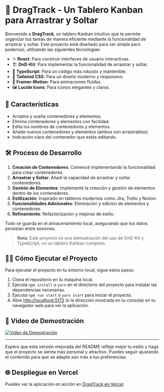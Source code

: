 # 🎨 DragTrack - Un Tablero Kanban para Arrastrar y Soltar

Bienvenido a **DragTrack**, un tablero Kanban intuitivo que te permite organizar tus tareas de manera eficiente mediante la funcionalidad de arrastrar y soltar. Este proyecto está diseñado para ser simple pero poderoso, utilizando las siguientes tecnologías:

- ⚛️ **React**: Para construir interfaces de usuario interactivas.
- 🏗️ **DnD-Kit**: Para implementar la funcionalidad de arrastrar y soltar.
- 📜 **TypeScript**: Para un código más robusto y mantenible.
- 🎨 **Tailwind CSS**: Para un diseño moderno y responsivo.
- 🎥 **Framer-Motion**: Para animaciones fluidas.
- 🖼️ **Lucide Icons**: Para iconos elegantes y claros.

## 🚀 Características

- Arrastra y suelta contenedores y elementos.
- Elimina contenedores y elementos con facilidad.
- Edita los nombres de contenedores y elementos.
- Añade nuevos contenedores y elementos (ambos son arrastrables).
- Indicación clara del contenedor que estás editando.

## 🛠️ Proceso de Desarrollo

1. **Creación de Contenedores**: Comencé implementando la funcionalidad para crear contenedores.
2. **Arrastrar y Soltar**: Añadí la capacidad de arrastrar y soltar contenedores.
3. **Gestión de Elementos**: Implementé la creación y gestión de elementos dentro de los contenedores.
4. **Estilización**: Inspirado en tableros modernos como Jira, Trello y Notion.
5. **Funcionalidades Adicionales**: Eliminación y edición de elementos y contenedores.
6. **Refinamiento**: Refactorización y mejoras de estilo.

Todo se guarda en el almacenamiento local, asegurando que tus datos persistan entre sesiones.

> **Nota**: Este proyecto es una demostración del uso de DnD-Kit y TypeScript, no un tablero Kanban completo.

## 🏃‍♂️ Cómo Ejecutar el Proyecto

Para ejecutar el proyecto en tu entorno local, sigue estos pasos:

1. Clona el repositorio en tu máquina local.
2. Ejecuta `npm install` o `yarn` en el directorio del proyecto para instalar las dependencias necesarias.
3. Ejecuta `npm run start` o `yarn start` para iniciar el proyecto.
4. Abre [http://localhost:5173](http://localhost:5173) (o la dirección mostrada en tu consola) en tu navegador web para ver la aplicación.

## 🎥 Video de Demostración

[![Video de Demostración](https://github.com/mirayatech/drag-track/assets/71933266/bee55318-f365-4028-9003-c06db8567a53)](https://github.com/mirayatech/drag-track/assets/71933266/bee55318-f365-4028-9003-c06db8567a53)

---

Espero que esta versión mejorada del README refleje mejor tu estilo y haga que el proyecto se sienta más personal y atractivo. Puedes seguir ajustando el contenido para que se adapte aún más a tus preferencias.

## 🌐 Despliegue en Vercel

Puedes ver la aplicación en acción en [DragTrack en Vercel](https://https://drag-track-xi.vercel.app/).


